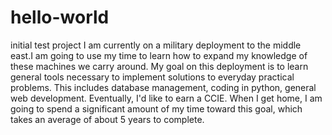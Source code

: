# hello-world
initial test project
I am currently on a military deployment to the middle east.I am going to use my time to learn how to expand my knowledge of these machines we carry around. My goal on this deployment is to learn general tools necessary to implement solutions to everyday practical problems. This includes database management, coding in python, general web development. Eventually, I'd like to earn a CCIE. When I get home, I am going to spend a significant amount of my time toward this goal, which takes an average of about 5 years to complete.
